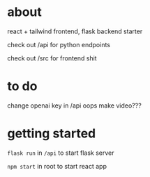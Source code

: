 # about
react + tailwind frontend, flask backend starter

check out /api for python endpoints

check out /src for frontend shit

# to do
change openai key in /api oops
make video???

# getting started
`flask run` in `/api` to start flask server

`npm start` in root to start react app
